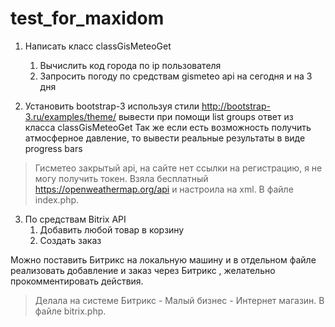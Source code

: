 # test_for_maxidom

1. Написать класс classGisMeteoGet
   1. Вычислить код города по ip пользователя
   2. Запросить погоду по средствам gismeteo api на сегодня и на 3 дня
  
2. Установить bootstrap-3 используя стили http://bootstrap-3.ru/examples/theme/
вывести при помощи list groups ответ из класса classGisMeteoGet
Так же если есть возможность получить атмосферное давление, то вывести реальные результаты в виде progress bars

> Гисметео закрытый api, на сайте нет ссылки на регистрацию, я не могу получить токен. Взяла бесплатный https://openweathermap.org/api и настроила на xml. В файле index.php.

3. По средствам Bitrix API
   1. Добавить любой товар в корзину
   2. Создать заказ
  
Можно поставить Битрикс на локальную машину и в отдельном файле реализовать добавление и заказ через Битрикс , желательно прокомментировать действия.

> Делала на системе Битрикс - Малый бизнес - Интернет магазин.  В файле bitrix.php.
